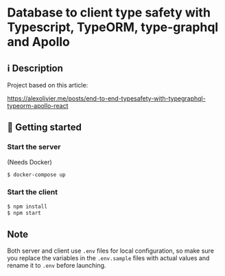 # Database to client type safety with Typescript, TypeORM, type-graphql and Apollo

## ℹ Description

Project based on this article:

https://alexolivier.me/posts/end-to-end-typesafety-with-typegraphql-typeorm-apollo-react

## 🚀 Getting started

### Start the server

(Needs Docker)

```bash
$ docker-compose up
```

### Start the client

```bash
$ npm install
$ npm start
```

## Note

Both server and client use `.env` files for local configuration, so make sure you replace the variables in the `.env.sample` files with actual values and rename it to `.env` before launching.